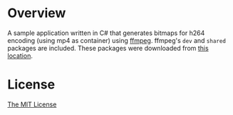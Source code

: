 # Overview

A sample application written in C# that generates bitmaps for h264 encoding (using mp4 as container) using [ffmpeg](https://www.ffmpeg.org/). ffmpeg's `dev` and `shared` packages are included. These packages were downloaded from [this location](https://ffmpeg.zeranoe.com/builds/win64/).

# License

[The MIT License](./LICENSE.md)
